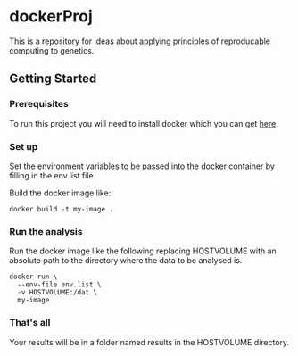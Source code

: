 # dockerProj

This is a repository for ideas about applying principles of reproducable computing to genetics.

## Getting Started

### Prerequisites

To run this project you will need to install docker which you can get [here](https://www.docker.com/).

### Set up

Set the environment variables to be passed into the docker container by filling in the env.list file.

Build the docker image like:

```
docker build -t my-image .
```

### Run the analysis

Run the docker image like the following replacing HOSTVOLUME with an absolute path to the directory where the data to be analysed is.

```
docker run \
  --env-file env.list \
  -v HOSTVOLUME:/dat \
  my-image
```

### That's all

Your results will be in a folder named results in the HOSTVOLUME directory.
